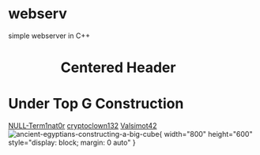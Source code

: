 # webserv
simple webserver in C++
# &nbsp;&nbsp;&nbsp;&nbsp;&nbsp;&nbsp;&nbsp;&nbsp;&nbsp;&nbsp;&nbsp;&nbsp;&nbsp;&nbsp;&nbsp;&nbsp;Centered Header
# Under Top G Construction
[NULL-Term1nat0r](https://github.com/NULL-Term1nat0r) [cryptoclown132](https://github.com/cryptoclown132) [Valsimot42](https://github.com/Valsimot42)
![ancient-egyptians-constructing-a-big-cube](https://github.com/NULL-Term1nat0r/webserv/assets/109620716/1e04f412-6679-4304-8624-ef6bada4c8c2){ width="800" height="600" style="display: block; margin: 0 auto" }

